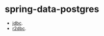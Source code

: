 # spring-data-postgres

- [jdbc](https://github.com/samitkumarpatel/spring-data-postgres/tree/jdbc).
- [r2dbc](https://github.com/samitkumarpatel/spring-data-postgres/tree/r2dbc).
